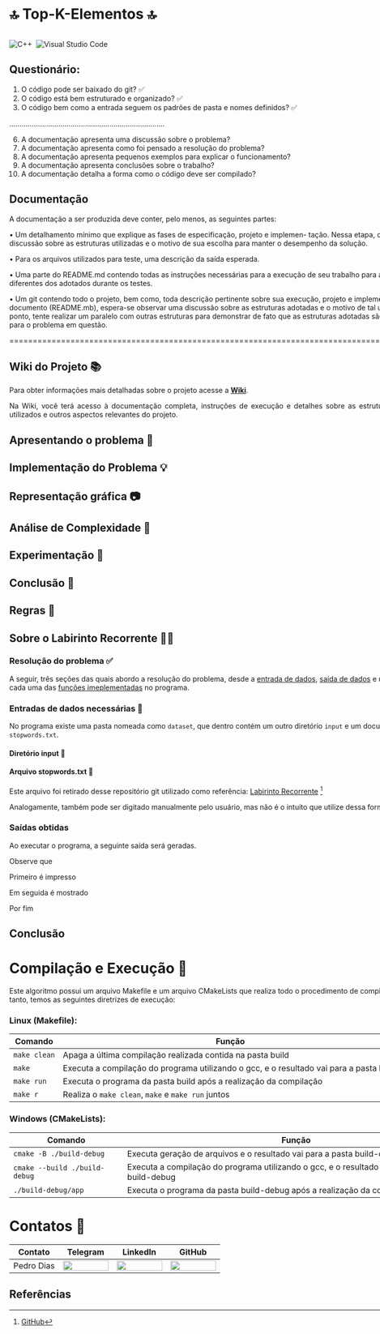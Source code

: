 # 🔝 Top-K-Elementos 🔝

<p>
<div style="display: inline-block;">

![C++](https://img.shields.io/badge/-C++-05122A?style=flat&logo=Cplusplus)&nbsp;
![Visual Studio Code](https://img.shields.io/badge/-Visual%20Studio%20Code-05122A?style=flat&logo=visual-studio-code&logoColor=007ACC)&nbsp;

</p>

## Questionário:

1. O código pode ser baixado do git? ✅
4. O código está bem estruturado e organizado? ✅
5. O código bem como a entrada seguem os padrões de pasta e nomes definidos? ✅

............................................................................

6. A documentação apresenta uma discussão sobre o problema?
7. A documentação apresenta como foi pensado a resolução do problema?
8. A documentação apresenta pequenos exemplos para explicar o funcionamento?
9. A documentação apresenta conclusões sobre o trabalho?
10. A documentação detalha a forma como o código deve ser compilado?

## Documentação

A documentação a ser produzida deve conter, pelo menos, as seguintes partes:

• Um detalhamento mínimo que explique as fases de especificação, projeto e implemen-
tação. Nessa etapa, deve-se incluir uma ampla discussão sobre as estruturas utilizadas
e o motivo de sua escolha para manter o desempenho da solução.

• Para os arquivos utilizados para teste, uma descrição da saída esperada.

• Uma parte do README.md contendo todas as instruções necessárias para a execução
de seu trabalho para arquivos de entrada diferentes dos adotados durante os testes.

• Um git contendo todo o projeto, bem como, toda descrição pertinente sobre sua execução,
projeto e implementação. Neste documento (README.mb), espera-se observar uma
discussão sobre as estruturas adotadas e o motivo de tal utilização. Nesse último ponto,
tente realizar um paralelo com outras estruturas para demonstrar de fato que as estruturas
adotadas são as melhores possíveis para o problema em questão.

==================================================================================================

## Wiki do Projeto 📚

<div align="justify">

Para obter informações mais detalhadas sobre o projeto acesse a [**Wiki**](https://github.com/phpdias/top-k-elementos/wiki). 

Na Wiki, você terá acesso à documentação completa, instruções de execução e detalhes sobre as estruturas de dados, algoritmos utilizados e outros aspectos relevantes do projeto.

</div>

## Apresentando o problema 📝

<div align="justify">

</div>

## Implementação do Problema 💡

## Representação gráfica :camera:

## Análise de Complexidade 🔎

## Experimentação 🔬

## Conclusão 🎯

## Regras 📜

## Sobre o Labirinto Recorrente 🤷‍♂️

### Resolução do problema ✅

A seguir, três seções das quais abordo a resolução do problema, desde a [entrada de dados](https://github.com/phpdias/), [saída de dados](https://github.com/phpdias/) e uma rápida explicação de cada uma das [funções imeplementadas](https://github.com/phpdias/) no programa.

### Entradas de dados necessárias 🔡

No programa existe uma pasta nomeada como `dataset`, que dentro contém um outro diretório `input` e um documento chamado `stopwords.txt`.

#### Diretório input 🔡

#### Arquivo stopwords.txt 🔣

Este arquivo foi retirado desse repositório git utilizado como referência: [Labirinto Recorrente](https://github.com/phpdias/labirinto-recorrente) [^1]

Analogamente, também pode ser digitado manualmente pelo usuário, mas não é o intuito que utilize dessa forma.

### Saídas obtidas

Ao executar o programa, a seguinte saída será geradas.

Observe que

Primeiro é impresso

Em seguida é mostrado

Por fim

## Conclusão


# Compilação e Execução 🔄

Este algoritmo possui um arquivo Makefile e um arquivo CMakeLists que realiza todo o procedimento de compilação e execução. Para tanto, temos as seguintes diretrizes de execução:

### Linux (Makefile):

| Comando      | Função                                                                                  |
| ------------ | --------------------------------------------------------------------------------------- |
| `make clean` | Apaga a última compilação realizada contida na pasta build                              |
| `make`       | Executa a compilação do programa utilizando o gcc, e o resultado vai para a pasta build |
| `make run`   | Executa o programa da pasta build após a realização da compilação                       |
| `make r`     | Realiza o `make clean`, `make` e `make run` juntos                                      |

### Windows (CMakeLists):

| Comando                       | Função                                                                                        |
| ----------------------------- | --------------------------------------------------------------------------------------------- |
| `cmake -B ./build-debug`      | Executa geração de arquivos e o resultado vai para a pasta build-debug                        |
| `cmake --build ./build-debug` | Executa a compilação do programa utilizando o gcc, e o resultado vai para a pasta build-debug |
| `./build-debug/app`           | Executa o programa da pasta build-debug após a realização da compilação                       |

# Contatos 📇

| Contato           | Telegram                | LinkedIn           |   GitHub           |             
| -----------------------| -----------------------|-----------------------|-----------------------|
|  Pedro Dias            | <a href="https://t.me/phpdias"><img align="center" height="20px" width="90px" src="https://img.shields.io/badge/Telegram-2CA5E0?style=for-the-badge&logo=telegram&logoColor=white"/>                                       			       | <a href="https://linkedin.com/in/phpd"><img align="center" height="20px" width="90px" src="https://img.shields.io/badge/LinkedIn-0077B5?style=for-the-badge&logo=linkedin&logoColor=white"/></div>| <a href="https://github.com/phpdias"><img align="center" height="20px" width="90px" src="https://img.shields.io/badge/GitHub-100000?style=for-the-badge&logo=github&logoColor=white"/></div>

## Referências

[^1]: [GitHub](https://github.com/phpdias/labirinto-recorrente)
